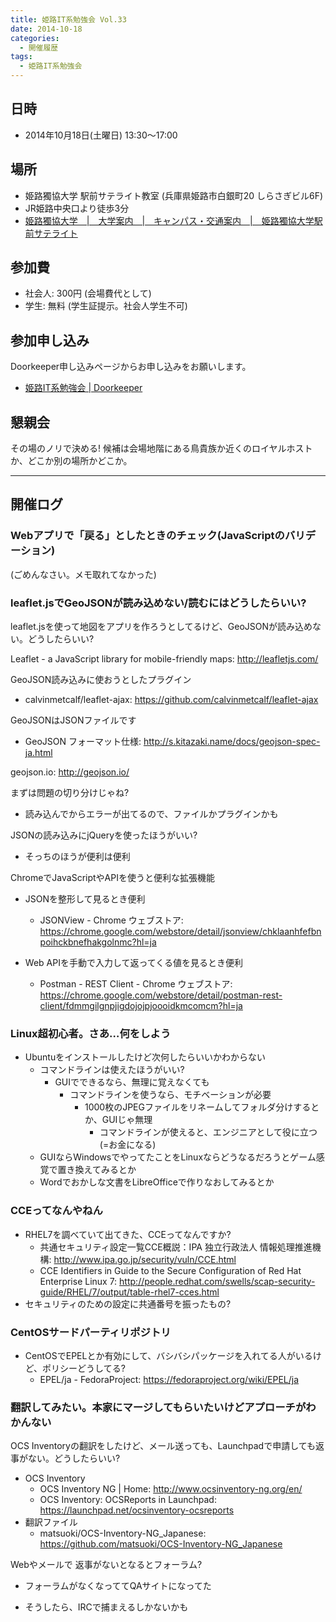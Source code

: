 ```yaml
---
title: 姫路IT系勉強会 Vol.33
date: 2014-10-18
categories:
  - 開催履歴
tags:
  - 姫路IT系勉強会
---
```


## 日時

- 2014年10月18日(土曜日) 13:30～17:00

## 場所

- 姫路獨協大学 駅前サテライト教室 (兵庫県姫路市白銀町20 しらさぎビル6F)
- JR姫路中央口より徒歩3分
- [姫路獨協大学　|　大学案内　|　キャンパス・交通案内　|　姫路獨協大学駅前サテライト](http://www.himeji-du.ac.jp/access/satellite/)

## 参加費

- 社会人: 300円 (会場費代として)
- 学生: 無料 (学生証提示。社会人学生不可)

## 参加申し込み

Doorkeeper申し込みページからお申し込みをお願いします。

- [姫路IT系勉強会 | Doorkeeper](http://histudy.doorkeeper.jp/)

## 懇親会

その場のノリで決める!
候補は会場地階にある鳥貴族か近くのロイヤルホストか、どこか別の場所かどこか。

------------------------------------------------------------------------

## 開催ログ

### Webアプリで「戻る」としたときのチェック(JavaScriptのバリデーション)

(ごめんなさい。メモ取れてなかった)

### leaflet.jsでGeoJSONが読み込めない/読むにはどうしたらいい?

leaflet.jsを使って地図をアプリを作ろうとしてるけど、GeoJSONが読み込めない。どうしたらいい?

Leaflet - a JavaScript library for mobile-friendly maps: <http://leafletjs.com/>

GeoJSON読み込みに使おうとしたプラグイン

- calvinmetcalf/leaflet-ajax: <https://github.com/calvinmetcalf/leaflet-ajax>

GeoJSONはJSONファイルです

- GeoJSON フォーマット仕様: <http://s.kitazaki.name/docs/geojson-spec-ja.html>

geojson.io: <http://geojson.io/>

まずは問題の切り分けじゃね?

- 読み込んでからエラーが出てるので、ファイルかプラグインかも

JSONの読み込みにjQueryを使ったほうがいい?

- そっちのほうが便利は便利

ChromeでJavaScriptやAPIを使うと便利な拡張機能

- JSONを整形して見るとき便利
  - JSONView - Chrome ウェブストア: <https://chrome.google.com/webstore/detail/jsonview/chklaanhfefbnpoihckbnefhakgolnmc?hl=ja>

- Web APIを手動で入力して返ってくる値を見るとき便利
  - Postman - REST Client - Chrome ウェブストア: <https://chrome.google.com/webstore/detail/postman-rest-client/fdmmgilgnpjigdojojpjoooidkmcomcm?hl=ja>

### Linux超初心者。さあ…何をしよう

- Ubuntuをインストールしたけど次何したらいいかわからない
  - コマンドラインは使えたほうがいい?
    - GUIでできるなら、無理に覚えなくても
      - コマンドラインを使うなら、モチベーションが必要
        - 1000枚のJPEGファイルをリネームしてフォルダ分けするとか、GUIじゃ無理
          - コマンドラインが使えると、エンジニアとして役に立つ(=お金になる)
  - GUIならWindowsでやってたことをLinuxならどうなるだろうとゲーム感覚で置き換えてみるとか
  - Wordでおかしな文書をLibreOfficeで作りなおしてみるとか

### CCEってなんやねん

- RHEL7を調べていて出てきた、CCEってなんですか?
  - 共通セキュリティ設定一覧CCE概説：IPA 独立行政法人 情報処理推進機構: <http://www.ipa.go.jp/security/vuln/CCE.html>
  - CCE Identifiers in Guide to the Secure Configuration of Red Hat Enterprise Linux 7: <http://people.redhat.com/swells/scap-security-guide/RHEL/7/output/table-rhel7-cces.html>
- セキュリティのための設定に共通番号を振ったもの?

### CentOSサードパーティリポジトリ

- CentOSでEPELとか有効にして、バシバシパッケージを入れてる人がいるけど、ポリシーどうしてる?
  - EPEL/ja - FedoraProject: <https://fedoraproject.org/wiki/EPEL/ja>

### 翻訳してみたい。本家にマージしてもらいたいけどアプローチがわかんない

OCS Inventoryの翻訳をしたけど、メール送っても、Launchpadで申請しても返事がない。どうしたらいい?

- OCS Inventory
  - OCS Inventory NG | Home: <http://www.ocsinventory-ng.org/en/>
  - OCS Inventory: OCSReports in Launchpad: <https://launchpad.net/ocsinventory-ocsreports>
- 翻訳ファイル
  - matsuoki/OCS-Inventory-NG\_Japanese: <https://github.com/matsuoki/OCS-Inventory-NG_Japanese>

Webやメールで 返事がないとなるとフォーラム?

- フォーラムがなくなっててQAサイトになってた

- そうしたら、IRCで捕まえるしかないかも
